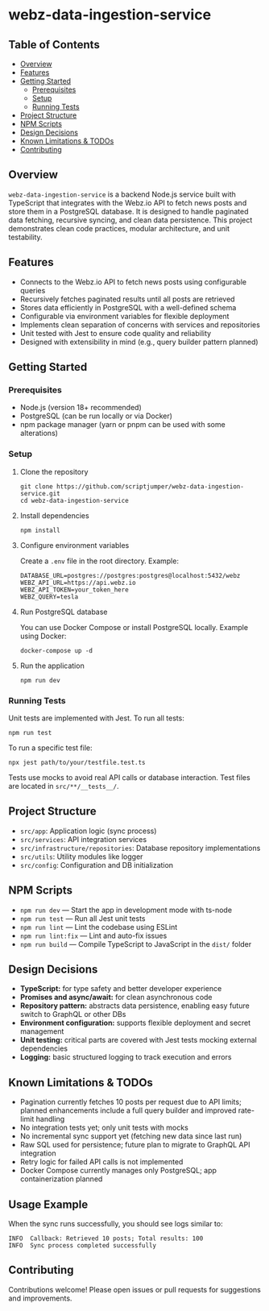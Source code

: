 # webz-data-ingestion-service

[//]: # (Badges can be added here, e.g. build status, license, etc.)

## Table of Contents
- [Overview](#overview)
- [Features](#features)
- [Getting Started](#getting-started)
  - [Prerequisites](#prerequisites)
  - [Setup](#setup)
  - [Running Tests](#running-tests)
- [Project Structure](#project-structure)
- [NPM Scripts](#npm-scripts)
- [Design Decisions](#design-decisions)
- [Known Limitations & TODOs](#known-limitations--todos)
- [Contributing](#contributing)

## Overview

`webz-data-ingestion-service` is a backend Node.js service built with TypeScript that integrates with the Webz.io API to fetch news posts and store them in a PostgreSQL database. It is designed to handle paginated data fetching, recursive syncing, and clean data persistence. This project demonstrates clean code practices, modular architecture, and unit testability.

## Features

- Connects to the Webz.io API to fetch news posts using configurable queries
- Recursively fetches paginated results until all posts are retrieved
- Stores data efficiently in PostgreSQL with a well-defined schema
- Configurable via environment variables for flexible deployment
- Implements clean separation of concerns with services and repositories
- Unit tested with Jest to ensure code quality and reliability
- Designed with extensibility in mind (e.g., query builder pattern planned)

## Getting Started

### Prerequisites

- Node.js (version 18+ recommended)
- PostgreSQL (can be run locally or via Docker)
- npm package manager (yarn or pnpm can be used with some alterations)

### Setup

1. Clone the repository
    ```shell
    git clone https://github.com/scriptjumper/webz-data-ingestion-service.git
    cd webz-data-ingestion-service
    ```
2. Install dependencies
    ```shell
    npm install
    ```
3. Configure environment variables

    Create a `.env` file in the root directory. Example:
    ```shell
    DATABASE_URL=postgres://postgres:postgres@localhost:5432/webz
    WEBZ_API_URL=https://api.webz.io
    WEBZ_API_TOKEN=your_token_here
    WEBZ_QUERY=tesla
    ```

4. Run PostgreSQL database

    You can use Docker Compose or install PostgreSQL locally. Example using Docker:
    ```shell
    docker-compose up -d
    ```
5. Run the application
    ```shell
    npm run dev
    ```

### Running Tests

Unit tests are implemented with Jest. To run all tests:
```shell
npm run test
```
To run a specific test file:
```shell
npx jest path/to/your/testfile.test.ts
```
Tests use mocks to avoid real API calls or database interaction. Test files are located in `src/**/__tests__/`.

## Project Structure

- `src/app`: Application logic (sync process)
- `src/services`: API integration services
- `src/infrastructure/repositories`: Database repository implementations
- `src/utils`: Utility modules like logger
- `src/config`: Configuration and DB initialization

## NPM Scripts

- `npm run dev` — Start the app in development mode with ts-node
- `npm run test` — Run all Jest unit tests
- `npm run lint` — Lint the codebase using ESLint
- `npm run lint:fix` — Lint and auto-fix issues
- `npm run build` — Compile TypeScript to JavaScript in the `dist/` folder

## Design Decisions

- **TypeScript:** for type safety and better developer experience
- **Promises and async/await:** for clean asynchronous code
- **Repository pattern:** abstracts data persistence, enabling easy future switch to GraphQL or other DBs
- **Environment configuration:** supports flexible deployment and secret management
- **Unit testing:** critical parts are covered with Jest tests mocking external dependencies
- **Logging:** basic structured logging to track execution and errors

## Known Limitations & TODOs

- Pagination currently fetches 10 posts per request due to API limits; planned enhancements include a full query builder and improved rate-limit handling
- No integration tests yet; only unit tests with mocks
- No incremental sync support yet (fetching new data since last run)
- Raw SQL used for persistence; future plan to migrate to GraphQL API integration
- Retry logic for failed API calls is not implemented
- Docker Compose currently manages only PostgreSQL; app containerization planned

## Usage Example

When the sync runs successfully, you should see logs similar to:
```
INFO  Callback: Retrieved 10 posts; Total results: 100
INFO  Sync process completed successfully
```

## Contributing

Contributions welcome! Please open issues or pull requests for suggestions and improvements.